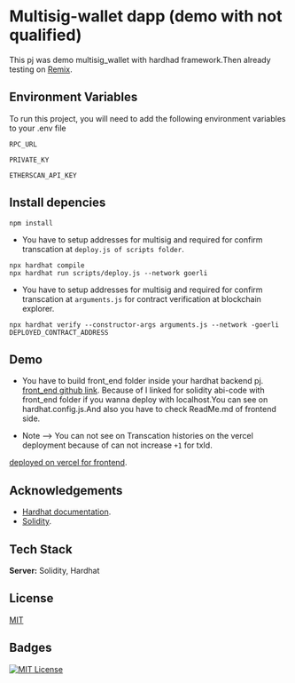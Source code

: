 # Multisig-wallet dapp (demo with not qualified)

This pj was demo multisig_wallet with hardhad framework.Then already testing on [Remix](http://remix.ethereum.org/#optimize=false&runs=200&evmVersion=null&version=soljson-v0.8.7+commit.e28d00a7.js).

## Environment Variables

To run this project, you will need to add the following environment variables to your .env file

`RPC_URL`

`PRIVATE_KY`

`ETHERSCAN_API_KEY`

## Install depencies

```shell
npm install
```

- You have to setup addresses for multisig and required for confirm transcation at `deploy.js of scripts folder`.
```shell
npx hardhat compile
npx hardhat run scripts/deploy.js --network goerli
```

- You have to setup addresses for multisig and required for confirm transcation at `arguments.js` for contract verification at blockchain explorer.
```shell
npx hardhat verify --constructor-args arguments.js --network -goerli DEPLOYED_CONTRACT_ADDRESS
```

## Demo

- You have to build front_end folder inside your hardhat backend pj. [front_end github link](https://github.com/leopico/multisig-wallet-frontend). Because of I linked for solidity abi-code with front_end folder if you wanna deploy with localhost.You can see on hardhat.config.js.And also you have to check ReadMe.md of frontend side.


- Note --> You can not see on Transcation histories on the vercel deployment because of can not increase `+1` for txId.

[deployed on vercel for frontend](https://multisig-wallet-frontend.vercel.app).

## Acknowledgements

 - [Hardhat documentation](https://hardhat.org/).
 - [Solidity](https://soliditylang.org/).

## Tech Stack

**Server:** Solidity, Hardhat

## License

[MIT](https://choosealicense.com/licenses/mit/)

## Badges

[![MIT License](https://img.shields.io/badge/License-MIT-green.svg)](https://choosealicense.com/licenses/mit/)
